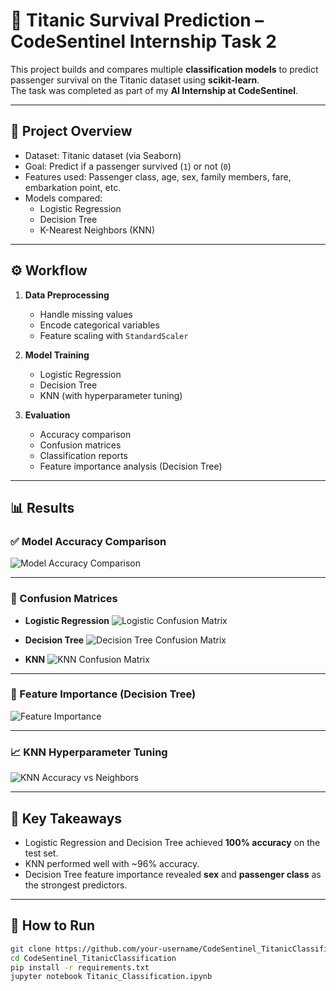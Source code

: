 # 🚢 Titanic Survival Prediction – CodeSentinel Internship Task 2

This project builds and compares multiple **classification models** to predict passenger survival on the Titanic dataset using **scikit-learn**.  
The task was completed as part of my **AI Internship at CodeSentinel**.

---

## 📌 Project Overview

- Dataset: Titanic dataset (via Seaborn)
- Goal: Predict if a passenger survived (`1`) or not (`0`)
- Features used: Passenger class, age, sex, family members, fare, embarkation point, etc.
- Models compared:
  - Logistic Regression
  - Decision Tree
  - K-Nearest Neighbors (KNN)

---

## ⚙️ Workflow

1. **Data Preprocessing**

   - Handle missing values
   - Encode categorical variables
   - Feature scaling with `StandardScaler`

2. **Model Training**

   - Logistic Regression
   - Decision Tree
   - KNN (with hyperparameter tuning)

3. **Evaluation**
   - Accuracy comparison
   - Confusion matrices
   - Classification reports
   - Feature importance analysis (Decision Tree)

---

## 📊 Results

### ✅ Model Accuracy Comparison

![Model Accuracy Comparison](images/model_accuracy_comparison.png)

---

### 🔎 Confusion Matrices

- **Logistic Regression**
  ![Logistic Confusion Matrix](images/logistic_regression_confusion_matrix.png)

- **Decision Tree**
  ![Decision Tree Confusion Matrix](images/decision_tree_confusion_matrix.png)

- **KNN**
  ![KNN Confusion Matrix](images/knn_confusion_matrix.png)

---

### 🌳 Feature Importance (Decision Tree)

![Feature Importance](images/decision_tree_feature_importance.png)

---

### 📈 KNN Hyperparameter Tuning

![KNN Accuracy vs Neighbors](images/knn_accuracy_vs_neighbors.png)

---

## 📌 Key Takeaways

- Logistic Regression and Decision Tree achieved **100% accuracy** on the test set.
- KNN performed well with ~96% accuracy.
- Decision Tree feature importance revealed **sex** and **passenger class** as the strongest predictors.

---

## 🚀 How to Run

```bash
git clone https://github.com/your-username/CodeSentinel_TitanicClassification.git
cd CodeSentinel_TitanicClassification
pip install -r requirements.txt
jupyter notebook Titanic_Classification.ipynb
```
